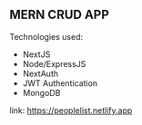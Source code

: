 ## MERN CRUD APP

Technologies used:

- NextJS
- Node/ExpressJS
- NextAuth
- JWT Authentication
- MongoDB

link: https://peoplelist.netlify.app

